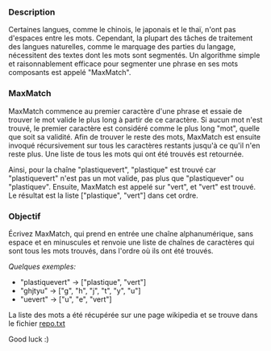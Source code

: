 ### Description

Certaines langues, comme le chinois, le japonais et le thaï, n'ont pas d'espaces entre les mots. Cependant, la plupart
des tâches de traitement des langues naturelles, comme le marquage des parties du langage, nécessitent des textes dont
les mots sont segmentés. Un algorithme simple et raisonnablement efficace pour segmenter une phrase en ses mots
composants est appelé "MaxMatch".

### MaxMatch

MaxMatch commence au premier caractère d'une phrase et essaie de trouver le mot valide le plus long à partir de ce
caractère. Si aucun mot n'est trouvé, le premier caractère est considéré comme le plus long "mot", quelle que soit sa
validité. Afin de trouver le reste des mots, MaxMatch est ensuite invoqué récursivement sur tous les caractères restants
jusqu'à ce qu'il n'en reste plus. Une liste de tous les mots qui ont été trouvés est retournée.

Ainsi, pour la chaîne "plastiquevert", "plastique" est trouvé car "plastiquevert" n'est pas un mot valide, pas plus
que "plastiquever" ou "plastiquev". Ensuite, MaxMatch est appelé sur "vert", et "vert" est trouvé. Le résultat est la
liste ["plastique", "vert"] dans cet ordre.

### Objectif

Écrivez MaxMatch, qui prend en entrée une chaîne alphanumérique, sans espace et en minuscules et renvoie une liste de
chaînes de caractères qui sont tous les mots trouvés, dans l'ordre où ils ont été trouvés.

_Quelques exemples:_

- "plastiquevert" &#8594; ["plastique", "vert"]
- "ghjtyu" &#8594; ["g", "h", "j", "t", "y", "u"]
- "uevert" &#8594; ["u", "e", "vert"]

La liste des mots a été récupérée sur une page wikipedia et se trouve dans le fichier [repo.txt](./source/repo.txt)

Good luck :)
